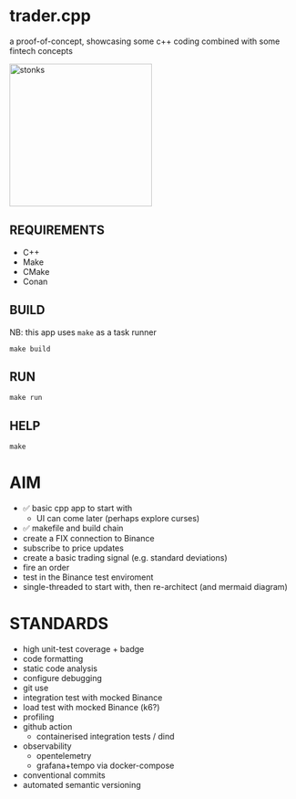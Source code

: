 # trader.cpp
a proof-of-concept, showcasing some c++ coding combined with some fintech concepts

<img src="https://static.wikia.nocookie.net/surrealmemes/images/8/80/2f0.png"
	alt="stonks"
	width="250" />

## REQUIREMENTS
- C++
- Make
- CMake
- Conan

## BUILD
NB: this app uses `make` as a task runner

`make build`

## RUN
`make run`

## HELP
`make`


# AIM
- ✅ basic cpp app to start with
	- UI can come later (perhaps explore curses)
- ✅ makefile and build chain
- create a FIX connection to Binance
- subscribe to price updates
- create a basic trading signal (e.g. standard deviations)
- fire an order
- test in the Binance test enviroment
- single-threaded to start with, then re-architect (and mermaid diagram)

# STANDARDS
- high unit-test coverage + badge
- code formatting
- static code analysis
- configure debugging 
- git use
- integration test with mocked Binance
- load test with mocked Binance (k6?)
- profiling
- github action
    - containerised integration tests / dind
- observability
    - opentelemetry
    - grafana+tempo via docker-compose
- conventional commits
- automated semantic versioning